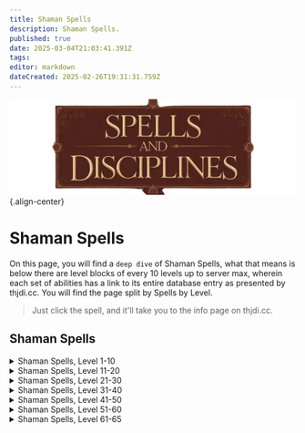 ```yaml
---
title: Shaman Spells
description: Shaman Spells.
published: true
date: 2025-03-04T21:03:41.391Z
tags: 
editor: markdown
dateCreated: 2025-02-26T19:31:31.759Z
---
```


![spellsdisciplines.webp](/classes-and-abilities/spellsdisciplines.webp){.align-center}

# Shaman Spells


On this page, you will find a `deep dive` of Shaman Spells, what that means is below there are level blocks of every 10 levels up to server max, wherein each set of abilities has a link to its entire database entry as presented by thjdi.cc. You will find the page split by Spells by Level.


> Just click the spell, and it'll take you to the info page on thjdi.cc.

## Shaman Spells
<details>
	<summary> Shaman Spells, Level 1-10 </summary>

|Spell Name|Level|
|---|---|
|<a href="https://www.thjdi.cc/spell/93" target="_blank">Burst of Flame</a>|1|
|<a href="https://www.thjdi.cc/spell/213" target="_blank">Cure Disease</a>|1|
|<a href="https://www.thjdi.cc/spell/266" target="_blank">Dexterous Aura</a>|1|
|<a href="https://www.thjdi.cc/spell/225" target="_blank">Endure Cold</a>|1|
|<a href="https://www.thjdi.cc/spell/201" target="_blank">Flash of Light</a>|1|
|<a href="https://www.thjdi.cc/spell/267" target="_blank">Inner Fire</a>|1|
|<a href="https://www.thjdi.cc/spell/200" target="_blank">Minor Healing</a>|1|
|<a href="https://www.thjdi.cc/spell/40" target="_blank">Strengthen</a>|1|
|<a href="https://www.thjdi.cc/spell/205" target="_blank">True North</a>|1|
|<a href="https://www.thjdi.cc/spell/203" target="_blank">Cure Poison</a>|2|
|<a href="https://www.thjdi.cc/spell/272" target="_blank">Spirit Pouch</a>|2|
|<a href="https://www.thjdi.cc/spell/211" target="_blank">Summon Drink</a>|2|
|<a href="https://www.thjdi.cc/spell/269" target="_blank">Feet like Cat</a>|3|
|<a href="https://www.thjdi.cc/spell/274" target="_blank">Scale Skin</a>|3|
|<a href="https://www.thjdi.cc/spell/271" target="_blank">Fleeting Fury</a>|4|
|<a href="https://www.thjdi.cc/spell/275" target="_blank">Frost Rift</a>|4|
|<a href="https://www.thjdi.cc/spell/75" target="_blank">Sicken</a>|4|
|<a href="https://www.thjdi.cc/spell/270" target="_blank">Drowsy</a>|5|
|<a href="https://www.thjdi.cc/spell/224" target="_blank">Endure Fire</a>|5|
|<a href="https://www.thjdi.cc/spell/36" target="_blank">Gate</a>|5|
|<a href="https://www.thjdi.cc/spell/276" target="_blank">Serpent Sight</a>|6|
|<a href="https://www.thjdi.cc/spell/279" target="_blank">Spirit of Bear</a>|6|
|<a href="https://www.thjdi.cc/spell/50" target="_blank">Summon Food</a>|6|
|<a href="https://www.thjdi.cc/spell/212" target="_blank">Cure Blindness</a>|7|
|<a href="https://www.thjdi.cc/spell/238" target="_blank">Sense Animals</a>|7|
|<a href="https://www.thjdi.cc/spell/79" target="_blank">Spirit Sight</a>|7|
|<a href="https://www.thjdi.cc/spell/226" target="_blank">Endure Disease</a>|8|
|<a href="https://www.thjdi.cc/spell/277" target="_blank">Tainted Breath</a>|8|
|<a href="https://www.thjdi.cc/spell/2521" target="_blank">Talisman of the Beast</a>|8|
|<a href="https://www.thjdi.cc/spell/17" target="_blank">Light Healing</a>|9|
|<a href="https://www.thjdi.cc/spell/4056" target="_blank">Remove Minor Curse</a>|9|
|<a href="https://www.thjdi.cc/spell/278" target="_blank">Spirit of Wolf</a>|9|
|<a href="https://www.thjdi.cc/spell/255" target="_blank">Invisibility versus Animals</a>|10|
|<a href="https://www.thjdi.cc/spell/261" target="_blank">Levitate</a>|10|
|<a href="https://www.thjdi.cc/spell/284" target="_blank">Spirit of Snake</a>|10|

</details>

<details>
	<summary> Shaman Spells, Level 11-20 </summary>

|Spell Name|Level|
|---|---|
|<a href="https://www.thjdi.cc/spell/280" target="_blank">Burst of Strength</a>|11|
|<a href="https://www.thjdi.cc/spell/227" target="_blank">Endure Poison</a>|11|
|<a href="https://www.thjdi.cc/spell/283" target="_blank">Turtle Skin</a>|11|
|<a href="https://www.thjdi.cc/spell/281" target="_blank">Disempower</a>|12|
|<a href="https://www.thjdi.cc/spell/86" target="_blank">Enduring Breath</a>|12|
|<a href="https://www.thjdi.cc/spell/230" target="_blank">Root</a>|12|
|<a href="https://www.thjdi.cc/spell/4261" target="_blank">Reebo's Lesser Augury</a>|13|
|<a href="https://www.thjdi.cc/spell/505" target="_blank">Walking Sleep</a>|13|
|<a href="https://www.thjdi.cc/spell/40971" target="_blank">Bind Affinity</a>|14|
|<a href="https://www.thjdi.cc/spell/35" target="_blank">Bind Affinity</a>|14|
|<a href="https://www.thjdi.cc/spell/4285" target="_blank">Reebo's Lesser Cleansing</a>|14|
|<a href="https://www.thjdi.cc/spell/4273" target="_blank">Reebo's Lesser Exorcism</a>|14|
|<a href="https://www.thjdi.cc/spell/282" target="_blank">Spirit Strike</a>|14|
|<a href="https://www.thjdi.cc/spell/365" target="_blank">Infectious Cloud</a>|15|
|<a href="https://www.thjdi.cc/spell/345" target="_blank">Shrink</a>|15|
|<a href="https://www.thjdi.cc/spell/308" target="_blank">Frenzy</a>|16|
|<a href="https://www.thjdi.cc/spell/2522" target="_blank">Grow</a>|16|
|<a href="https://www.thjdi.cc/spell/3583" target="_blank">Tiny Companion</a>|16|
|<a href="https://www.thjdi.cc/spell/526" target="_blank">Insidious Fever</a>|17|
|<a href="https://www.thjdi.cc/spell/580" target="_blank">Vision</a>|17|
|<a href="https://www.thjdi.cc/spell/110" target="_blank">Malaise</a>|18|
|<a href="https://www.thjdi.cc/spell/148" target="_blank">Spirit of Cat</a>|18|
|<a href="https://www.thjdi.cc/spell/147" target="_blank">Spirit Strength</a>|18|
|<a href="https://www.thjdi.cc/spell/511" target="_blank">Affliction</a>|19|
|<a href="https://www.thjdi.cc/spell/48" target="_blank">Cancel Magic</a>|19|
|<a href="https://www.thjdi.cc/spell/228" target="_blank">Endure Magic</a>|19|
|<a href="https://www.thjdi.cc/spell/12" target="_blank">Healing</a>|19|
|<a href="https://www.thjdi.cc/spell/640" target="_blank">Creeping Vision</a>|20|
|<a href="https://www.thjdi.cc/spell/649" target="_blank">Protect</a>|20|

</details>

<details>
	<summary> Shaman Spells, Level 21-30 </summary>

|Spell Name|Level|
|---|---|
|<a href="https://www.thjdi.cc/spell/220" target="_blank">Spirit of Cheetah</a>|21|
|<a href="https://www.thjdi.cc/spell/146" target="_blank">Spirit of Monkey</a>|21|
|<a href="https://www.thjdi.cc/spell/149" target="_blank">Spirit of Ox</a>|21|
|<a href="https://www.thjdi.cc/spell/96" target="_blank">Counteract Disease</a>|22|
|<a href="https://www.thjdi.cc/spell/437" target="_blank">Poison Storm</a>|22|
|<a href="https://www.thjdi.cc/spell/424" target="_blank">Scale of Wolf</a>|22|
|<a href="https://www.thjdi.cc/spell/265" target="_blank">Cannibalize</a>|23|
|<a href="https://www.thjdi.cc/spell/508" target="_blank">Frost Strike</a>|23|
|<a href="https://www.thjdi.cc/spell/4262" target="_blank">Reebo's Augury</a>|23|
|<a href="https://www.thjdi.cc/spell/144" target="_blank">Regeneration</a>|23|
|<a href="https://www.thjdi.cc/spell/434" target="_blank">Envenomed Breath</a>|24|
|<a href="https://www.thjdi.cc/spell/4286" target="_blank">Reebo's Cleansing</a>|24|
|<a href="https://www.thjdi.cc/spell/4274" target="_blank">Reebo's Exorcism</a>|24|
|<a href="https://www.thjdi.cc/spell/4057" target="_blank">Remove Lesser Curse</a>|24|
|<a href="https://www.thjdi.cc/spell/61" target="_blank">Resist Cold</a>|24|
|<a href="https://www.thjdi.cc/spell/24957" target="_blank">A Little Luck</a>|25|
|<a href="https://www.thjdi.cc/spell/245" target="_blank">Befriend Animal</a>|25|
|<a href="https://www.thjdi.cc/spell/2523" target="_blank">Form of the Bear</a>|25|
|<a href="https://www.thjdi.cc/spell/24956" target="_blank">Lizard Liver</a>|25|
|<a href="https://www.thjdi.cc/spell/349" target="_blank">Rising Dexterity</a>|25|
|<a href="https://www.thjdi.cc/spell/95" target="_blank">Counteract Poison</a>|26|
|<a href="https://www.thjdi.cc/spell/39" target="_blank">Quickness</a>|26|
|<a href="https://www.thjdi.cc/spell/46" target="_blank">Ultravision</a>|26|
|<a href="https://www.thjdi.cc/spell/42" target="_blank">Invisibility</a>|27|
|<a href="https://www.thjdi.cc/spell/60" target="_blank">Resist Fire</a>|27|
|<a href="https://www.thjdi.cc/spell/506" target="_blank">Tagar's Insects</a>|27|
|<a href="https://www.thjdi.cc/spell/150" target="_blank">Alluring Aura</a>|28|
|<a href="https://www.thjdi.cc/spell/151" target="_blank">Raging Strength</a>|28|
|<a href="https://www.thjdi.cc/spell/15" target="_blank">Greater Healing</a>|29|
|<a href="https://www.thjdi.cc/spell/1885" target="_blank">Imbue Amber</a>|29|
|<a href="https://www.thjdi.cc/spell/1895" target="_blank">Imbue Diamond</a>|29|
|<a href="https://www.thjdi.cc/spell/1884" target="_blank">Imbue Ivory</a>|29|
|<a href="https://www.thjdi.cc/spell/1891" target="_blank">Imbue Jade</a>|29|
|<a href="https://www.thjdi.cc/spell/1886" target="_blank">Imbue Sapphire</a>|29|
|<a href="https://www.thjdi.cc/spell/162" target="_blank">Listless Power</a>|29|
|<a href="https://www.thjdi.cc/spell/3994" target="_blank">Mass Imbue Amber</a>|29|
|<a href="https://www.thjdi.cc/spell/3997" target="_blank">Mass Imbue Diamond</a>|29|
|<a href="https://www.thjdi.cc/spell/4000" target="_blank">Mass Imbue Ivory</a>|29|
|<a href="https://www.thjdi.cc/spell/4001" target="_blank">Mass Imbue Jade</a>|29|
|<a href="https://www.thjdi.cc/spell/4007" target="_blank">Mass Imbue Sapphire</a>|29|
|<a href="https://www.thjdi.cc/spell/4054" target="_blank">Spirit of the Shrew</a>|29|
|<a href="https://www.thjdi.cc/spell/326" target="_blank">Fury</a>|30|
|<a href="https://www.thjdi.cc/spell/161" target="_blank">Health</a>|30|
|<a href="https://www.thjdi.cc/spell/63" target="_blank">Resist Disease</a>|30|

</details>

<details>
	<summary> Shaman Spells, Level 31-40 </summary>

|Spell Name|Level|
|---|---|
|<a href="https://www.thjdi.cc/spell/160" target="_blank">Nimble</a>|31|
|<a href="https://www.thjdi.cc/spell/31" target="_blank">Scourge</a>|31|
|<a href="https://www.thjdi.cc/spell/431" target="_blank">Shifting Shield</a>|31|
|<a href="https://www.thjdi.cc/spell/260" target="_blank">Charm Animals</a>|32|
|<a href="https://www.thjdi.cc/spell/164" target="_blank">Companion Spirit</a>|32|
|<a href="https://www.thjdi.cc/spell/111" target="_blank">Malaisement</a>|32|
|<a href="https://www.thjdi.cc/spell/167" target="_blank">Talisman of Tnarg</a>|32|
|<a href="https://www.thjdi.cc/spell/131" target="_blank">Instill</a>|33|
|<a href="https://www.thjdi.cc/spell/4263" target="_blank">Reebo's Greater Augury</a>|33|
|<a href="https://www.thjdi.cc/spell/509" target="_blank">Winter's Roar</a>|33|
|<a href="https://www.thjdi.cc/spell/4092" target="_blank">Curse</a>|34|
|<a href="https://www.thjdi.cc/spell/4055" target="_blank">Pack Shrew</a>|34|
|<a href="https://www.thjdi.cc/spell/4287" target="_blank">Reebo's Greater Cleansing</a>|34|
|<a href="https://www.thjdi.cc/spell/4275" target="_blank">Reebo's Greater Exorcism</a>|34|
|<a href="https://www.thjdi.cc/spell/1427" target="_blank">Shock of the Tainted</a>|34|
|<a href="https://www.thjdi.cc/spell/62" target="_blank">Resist Poison</a>|35|
|<a href="https://www.thjdi.cc/spell/1428" target="_blank">Tumultuous Strength</a>|35|
|<a href="https://www.thjdi.cc/spell/384" target="_blank">Assiduous Vision</a>|36|
|<a href="https://www.thjdi.cc/spell/438" target="_blank">Gale of Poison</a>|36|
|<a href="https://www.thjdi.cc/spell/2524" target="_blank">Spirit of Bih`Li</a>|36|
|<a href="https://www.thjdi.cc/spell/155" target="_blank">Glamour</a>|37|
|<a href="https://www.thjdi.cc/spell/435" target="_blank">Venom of the Snake</a>|37|
|<a href="https://www.thjdi.cc/spell/577" target="_blank">Vigilant Spirit</a>|37|
|<a href="https://www.thjdi.cc/spell/754" target="_blank">Cannibalize II</a>|38|
|<a href="https://www.thjdi.cc/spell/527" target="_blank">Insidious Malady</a>|38|
|<a href="https://www.thjdi.cc/spell/2946" target="_blank">Remove Curse</a>|38|
|<a href="https://www.thjdi.cc/spell/507" target="_blank">Togor's Insects</a>|38|
|<a href="https://www.thjdi.cc/spell/134" target="_blank">Blinding Luminance</a>|39|
|<a href="https://www.thjdi.cc/spell/145" target="_blank">Chloroplast</a>|39|
|<a href="https://www.thjdi.cc/spell/152" target="_blank">Deftness</a>|39|
|<a href="https://www.thjdi.cc/spell/153" target="_blank">Furious Strength</a>|39|
|<a href="https://www.thjdi.cc/spell/6874" target="_blank">Spirit Salve</a>|39|
|<a href="https://www.thjdi.cc/spell/1285" target="_blank">Summon Companion</a>|40|
|<a href="https://www.thjdi.cc/spell/168" target="_blank">Talisman of Altuna</a>|40|

</details>

<details>
	<summary> Shaman Spells, Level 41-50 </summary>

|Spell Name|Level|
|---|---|
|<a href="https://www.thjdi.cc/spell/154" target="_blank">Agility</a>|41|
|<a href="https://www.thjdi.cc/spell/165" target="_blank">Guardian Spirit</a>|41|
|<a href="https://www.thjdi.cc/spell/163" target="_blank">Incapacitate</a>|41|
|<a href="https://www.thjdi.cc/spell/170" target="_blank">Alacrity</a>|42|
|<a href="https://www.thjdi.cc/spell/1429" target="_blank">Blast of Poison</a>|42|
|<a href="https://www.thjdi.cc/spell/389" target="_blank">Guardian</a>|42|
|<a href="https://www.thjdi.cc/spell/4093" target="_blank">Odium</a>|43|
|<a href="https://www.thjdi.cc/spell/64" target="_blank">Resist Magic</a>|43|
|<a href="https://www.thjdi.cc/spell/158" target="_blank">Stamina</a>|43|
|<a href="https://www.thjdi.cc/spell/510" target="_blank">Blizzard Blast</a>|44|
|<a href="https://www.thjdi.cc/spell/49" target="_blank">Nullify Magic</a>|44|
|<a href="https://www.thjdi.cc/spell/3694" target="_blank">Stoicism</a>|44|
|<a href="https://www.thjdi.cc/spell/166" target="_blank">Frenzied Spirit</a>|45|
|<a href="https://www.thjdi.cc/spell/337" target="_blank">Rage</a>|45|
|<a href="https://www.thjdi.cc/spell/2525" target="_blank">Harnessing of Spirit</a>|46|
|<a href="https://www.thjdi.cc/spell/159" target="_blank">Strength</a>|46|
|<a href="https://www.thjdi.cc/spell/156" target="_blank">Charisma</a>|47|
|<a href="https://www.thjdi.cc/spell/3573" target="_blank">Shock of Venom</a>|47|
|<a href="https://www.thjdi.cc/spell/98" target="_blank">Abolish Disease</a>|48|
|<a href="https://www.thjdi.cc/spell/157" target="_blank">Dexterity</a>|48|
|<a href="https://www.thjdi.cc/spell/112" target="_blank">Malosi</a>|48|
|<a href="https://www.thjdi.cc/spell/436" target="_blank">Envenomed Bolt</a>|49|
|<a href="https://www.thjdi.cc/spell/3454" target="_blank">Infusion of Spirit</a>|49|
|<a href="https://www.thjdi.cc/spell/6877" target="_blank">Kragg's Salve</a>|49|
|<a href="https://www.thjdi.cc/spell/32" target="_blank">Plague</a>|49|
|<a href="https://www.thjdi.cc/spell/6906" target="_blank">Spirit of the Puma</a>|50|
|<a href="https://www.thjdi.cc/spell/1430" target="_blank">Spirit Quickening</a>|50|
|<a href="https://www.thjdi.cc/spell/1570" target="_blank">Talisman of Jasinth</a>|50|

</details>

<details>
	<summary> Shaman Spells, Level 51-60 </summary>

|Spell Name|Level|
|---|---|
|<a href="https://www.thjdi.cc/spell/2881" target="_blank">Everlasting Breath</a>|51|
|<a href="https://www.thjdi.cc/spell/16228" target="_blank">Focus of Arcanum</a>|51|
|<a href="https://www.thjdi.cc/spell/132" target="_blank">Immobilize</a>|51|
|<a href="https://www.thjdi.cc/spell/2894" target="_blank">Levitation</a>|51|
|<a href="https://www.thjdi.cc/spell/1685" target="_blank">Muzzle of Mardu</a>|51|
|<a href="https://www.thjdi.cc/spell/9" target="_blank">Superior Healing</a>|51|
|<a href="https://www.thjdi.cc/spell/1588" target="_blank">Turgur's Insects</a>|51|
|<a href="https://www.thjdi.cc/spell/3842" target="_blank">Blood of Nadox</a>|52|
|<a href="https://www.thjdi.cc/spell/2526" target="_blank">Disinfecting Aura</a>|52|
|<a href="https://www.thjdi.cc/spell/21399" target="_blank">Eradicate Disease</a>|52|
|<a href="https://www.thjdi.cc/spell/1573" target="_blank">Insidious Decay</a>|52|
|<a href="https://www.thjdi.cc/spell/1819" target="_blank">Primal Essence</a>|52|
|<a href="https://www.thjdi.cc/spell/1568" target="_blank">Regrowth</a>|52|
|<a href="https://www.thjdi.cc/spell/1554" target="_blank">Spirit of Scale</a>|52|
|<a href="https://www.thjdi.cc/spell/1592" target="_blank">Cripple</a>|53|
|<a href="https://www.thjdi.cc/spell/1594" target="_blank">Deliriously Nimble</a>|53|
|<a href="https://www.thjdi.cc/spell/1571" target="_blank">Talisman of Shadoo</a>|53|
|<a href="https://www.thjdi.cc/spell/4094" target="_blank">Anathema</a>|54|
|<a href="https://www.thjdi.cc/spell/3574" target="_blank">Blast of Venom</a>|54|
|<a href="https://www.thjdi.cc/spell/1572" target="_blank">Cannibalize III</a>|54|
|<a href="https://www.thjdi.cc/spell/21400" target="_blank">Eradicate Curse</a>|54|
|<a href="https://www.thjdi.cc/spell/1586" target="_blank">Ice Strike</a>|54|
|<a href="https://www.thjdi.cc/spell/2527" target="_blank">Plague of Insects</a>|54|
|<a href="https://www.thjdi.cc/spell/2880" target="_blank">Remove Greater Curse</a>|54|
|<a href="https://www.thjdi.cc/spell/1595" target="_blank">Riotous Health</a>|54|
|<a href="https://www.thjdi.cc/spell/1584" target="_blank">Shroud of the Spirits</a>|54|
|<a href="https://www.thjdi.cc/spell/1526" target="_blank">Annul Magic</a>|55|
|<a href="https://www.thjdi.cc/spell/1290" target="_blank">Chloroblast</a>|55|
|<a href="https://www.thjdi.cc/spell/1431" target="_blank">Form of the Great Bear</a>|55|
|<a href="https://www.thjdi.cc/spell/8930" target="_blank">Idol of Malo</a>|55|
|<a href="https://www.thjdi.cc/spell/1574" target="_blank">Spirit of the Howler</a>|55|
|<a href="https://www.thjdi.cc/spell/1585" target="_blank">Talisman of Kragg</a>|55|
|<a href="https://www.thjdi.cc/spell/1587" target="_blank">Torrent of Poison</a>|55|
|<a href="https://www.thjdi.cc/spell/1575" target="_blank">Acumen</a>|56|
|<a href="https://www.thjdi.cc/spell/1590" target="_blank">Bane of Nife</a>|56|
|<a href="https://www.thjdi.cc/spell/171" target="_blank">Celerity</a>|56|
|<a href="https://www.thjdi.cc/spell/21398" target="_blank">Eradicate Poison</a>|56|
|<a href="https://www.thjdi.cc/spell/133" target="_blank">Paralyzing Earth</a>|56|
|<a href="https://www.thjdi.cc/spell/2528" target="_blank">Regrowth of Dar Khura</a>|56|
|<a href="https://www.thjdi.cc/spell/1577" target="_blank">Malosini</a>|57|
|<a href="https://www.thjdi.cc/spell/1593" target="_blank">Maniacal Strength</a>|57|
|<a href="https://www.thjdi.cc/spell/6907" target="_blank">Spirit of the Jaguar</a>|57|
|<a href="https://www.thjdi.cc/spell/1580" target="_blank">Talisman of the Brute</a>|57|
|<a href="https://www.thjdi.cc/spell/1579" target="_blank">Talisman of the Cat</a>|57|
|<a href="https://www.thjdi.cc/spell/2886" target="_blank">Acumen of Dar Khura</a>|58|
|<a href="https://www.thjdi.cc/spell/1332" target="_blank">Cannibalize IV</a>|58|
|<a href="https://www.thjdi.cc/spell/2435" target="_blank">Kragg's Mending</a>|58|
|<a href="https://www.thjdi.cc/spell/1596" target="_blank">Mortal Deftness</a>|58|
|<a href="https://www.thjdi.cc/spell/2529" target="_blank">Talisman of Epuration</a>|58|
|<a href="https://www.thjdi.cc/spell/1581" target="_blank">Talisman of the Rhino</a>|58|
|<a href="https://www.thjdi.cc/spell/1582" target="_blank">Talisman of the Serpent</a>|58|
|<a href="https://www.thjdi.cc/spell/1589" target="_blank">Tigir's Insects</a>|58|
|<a href="https://www.thjdi.cc/spell/4589" target="_blank">Incarnate Anew</a>|59|
|<a href="https://www.thjdi.cc/spell/1591" target="_blank">Pox of Bertoxxulous</a>|59|
|<a href="https://www.thjdi.cc/spell/1583" target="_blank">Talisman of the Raptor</a>|59|
|<a href="https://www.thjdi.cc/spell/1597" target="_blank">Unfailing Reverence</a>|59|
|<a href="https://www.thjdi.cc/spell/1599" target="_blank">Voice of the Berserker</a>|59|
|<a href="https://www.thjdi.cc/spell/2112" target="_blank">Ancient: Feral Avatar</a>|60|
|<a href="https://www.thjdi.cc/spell/2113" target="_blank">Ancient: Scourge of Nife</a>|60|
|<a href="https://www.thjdi.cc/spell/1598" target="_blank">Avatar</a>|60|
|<a href="https://www.thjdi.cc/spell/1432" target="_blank">Focus of Spirit</a>|60|
|<a href="https://www.thjdi.cc/spell/2530" target="_blank">Khura's Focusing</a>|60|
|<a href="https://www.thjdi.cc/spell/1578" target="_blank">Malo</a>|60|
|<a href="https://www.thjdi.cc/spell/1377" target="_blank">Primal Avatar</a>|60|
|<a href="https://www.thjdi.cc/spell/1576" target="_blank">Torpor</a>|60|

</details>

<details>
	<summary> Shaman Spells, Level 61-65 </summary>

|Spell Name|Level|
|---|---|
|<a href="https://www.thjdi.cc/spell/3378" target="_blank">Agility of the Wrulan</a>|61|
|<a href="https://www.thjdi.cc/spell/3380" target="_blank">Cloud of Grummus</a>|61|
|<a href="https://www.thjdi.cc/spell/3433" target="_blank">Replenishment</a>|61|
|<a href="https://www.thjdi.cc/spell/3379" target="_blank">Spear of Torment</a>|61|
|<a href="https://www.thjdi.cc/spell/6735" target="_blank">Spirit of the Leopard</a>|61|
|<a href="https://www.thjdi.cc/spell/3377" target="_blank">True Spirit</a>|61|
|<a href="https://www.thjdi.cc/spell/3381" target="_blank">Ancestral Guard</a>|62|
|<a href="https://www.thjdi.cc/spell/3382" target="_blank">Endurance of the Boar</a>|62|
|<a href="https://www.thjdi.cc/spell/3235" target="_blank">Focus of Soul</a>|62|
|<a href="https://www.thjdi.cc/spell/3195" target="_blank">Greater Immobilize</a>|62|
|<a href="https://www.thjdi.cc/spell/3595" target="_blank">Imbue Justice</a>|62|
|<a href="https://www.thjdi.cc/spell/3384" target="_blank">Talisman of the Tribunal</a>|62|
|<a href="https://www.thjdi.cc/spell/3383" target="_blank">Talisman of the Wrulan</a>|62|
|<a href="https://www.thjdi.cc/spell/3233" target="_blank">Tnarg's Mending</a>|62|
|<a href="https://www.thjdi.cc/spell/3441" target="_blank">Blessing of Replenishment</a>|63|
|<a href="https://www.thjdi.cc/spell/3591" target="_blank">Imbue Disease</a>|63|
|<a href="https://www.thjdi.cc/spell/3386" target="_blank">Malicious Decay</a>|63|
|<a href="https://www.thjdi.cc/spell/3387" target="_blank">Malosinia</a>|63|
|<a href="https://www.thjdi.cc/spell/3388" target="_blank">Strength of the Diaku</a>|63|
|<a href="https://www.thjdi.cc/spell/172" target="_blank">Swift Like the Wind</a>|63|
|<a href="https://www.thjdi.cc/spell/3389" target="_blank">Talisman of the Boar</a>|63|
|<a href="https://www.thjdi.cc/spell/3385" target="_blank">Tears of Saryrn</a>|63|
|<a href="https://www.thjdi.cc/spell/4095" target="_blank">Bane</a>|64|
|<a href="https://www.thjdi.cc/spell/3394" target="_blank">Breath of Ultor</a>|64|
|<a href="https://www.thjdi.cc/spell/3593" target="_blank">Imbue War</a>|64|
|<a href="https://www.thjdi.cc/spell/3196" target="_blank">Petrifying Earth</a>|64|
|<a href="https://www.thjdi.cc/spell/3391" target="_blank">Talisman of Celerity</a>|64|
|<a href="https://www.thjdi.cc/spell/3392" target="_blank">Talisman of the Diaku</a>|64|
|<a href="https://www.thjdi.cc/spell/3393" target="_blank">Tiny Terror</a>|64|
|<a href="https://www.thjdi.cc/spell/3390" target="_blank">Velium Strike</a>|64|
|<a href="https://www.thjdi.cc/spell/4979" target="_blank">Ancient: Chaotic Pain</a>|65|
|<a href="https://www.thjdi.cc/spell/4900" target="_blank">Balance of the Nihil</a>|65|
|<a href="https://www.thjdi.cc/spell/3396" target="_blank">Blood of Saryrn</a>|65|
|<a href="https://www.thjdi.cc/spell/4899" target="_blank">Breath of Trushar</a>|65|
|<a href="https://www.thjdi.cc/spell/4901" target="_blank">Daluda's Mending</a>|65|
|<a href="https://www.thjdi.cc/spell/3399" target="_blank">Ferine Avatar</a>|65|
|<a href="https://www.thjdi.cc/spell/3397" target="_blank">Focus of the Seventh</a>|65|
|<a href="https://www.thjdi.cc/spell/3395" target="_blank">Malos</a>|65|
|<a href="https://www.thjdi.cc/spell/3398" target="_blank">Quiescence</a>|65|

</details>
